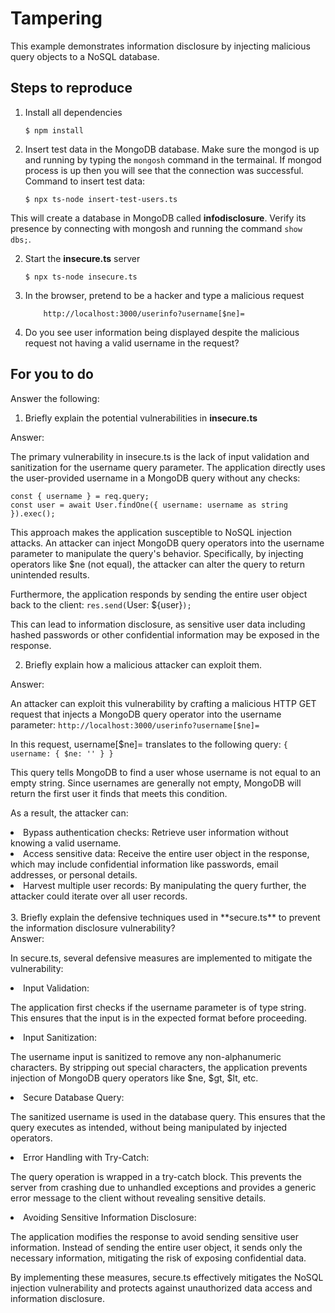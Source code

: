 # Tampering

This example demonstrates information disclosure by injecting malicious query objects to a NoSQL database.

## Steps to reproduce

1. Install all dependencies

   `$ npm install`

2. Insert test data in the MongoDB database. Make sure the mongod is up and running by typing the `mongosh` command in the termainal. If mongod process is up then you will see that the connection was successful. Command to insert test data:

   `$ npx ts-node insert-test-users.ts`

This will create a database in MongoDB called **infodisclosure**. Verify its presence by connecting with mongosh and running the command `show dbs;`.

2. Start the **insecure.ts** server

   `$ npx ts-node insecure.ts`

3. In the browser, pretend to be a hacker and type a malicious request

   ```
       http://localhost:3000/userinfo?username[$ne]=
   ```

4. Do you see user information being displayed despite the malicious request not having a valid username in the request?

## For you to do

Answer the following:

1. Briefly explain the potential vulnerabilities in **insecure.ts**

Answer:

The primary vulnerability in insecure.ts is the lack of input validation and sanitization for the username query parameter. The application directly uses the user-provided username in a MongoDB query without any checks:

```
const { username } = req.query;
const user = await User.findOne({ username: username as string }).exec();
```

This approach makes the application susceptible to NoSQL injection attacks. An attacker can inject MongoDB query operators into the username parameter to manipulate the query's behavior. Specifically, by injecting operators like $ne (not equal), the attacker can alter the query to return unintended results.

Furthermore, the application responds by sending the entire user object back to the client:
`res.send(`User: ${user}`);`

This can lead to information disclosure, as sensitive user data including hashed passwords or other confidential information may be exposed in the response.

2. Briefly explain how a malicious attacker can exploit them.

Answer:

An attacker can exploit this vulnerability by crafting a malicious HTTP GET request that injects a MongoDB query operator into the username parameter:
`http://localhost:3000/userinfo?username[$ne]=`

In this request, username[$ne]= translates to the following query:
`{ username: { $ne: '' } }`

This query tells MongoDB to find a user whose username is not equal to an empty string. Since usernames are generally not empty, MongoDB will return the first user it finds that meets this condition.

As a result, the attacker can:

<li>Bypass authentication checks: Retrieve user information without knowing a valid username.</li>
<li>Access sensitive data: Receive the entire user object in the response, which may include confidential information like passwords, email addresses, or personal details.</li>
<li>Harvest multiple user records: By manipulating the query further, the attacker could iterate over all user records.</li>
</br>
3. Briefly explain the defensive techniques used in **secure.ts** to prevent the information disclosure vulnerability?

</br>
Answer:

</br>

In secure.ts, several defensive measures are implemented to mitigate the vulnerability:

<li>Input Validation:

The application first checks if the username parameter is of type string. This ensures that the input is in the expected format before proceeding.</li>

<li>Input Sanitization:

The username input is sanitized to remove any non-alphanumeric characters. By stripping out special characters, the application prevents injection of MongoDB query operators like $ne, $gt, $lt, etc.</li>

<li>Secure Database Query:

The sanitized username is used in the database query. This ensures that the query executes as intended, without being manipulated by injected operators.</li>

<li>Error Handling with Try-Catch:

The query operation is wrapped in a try-catch block. This prevents the server from crashing due to unhandled exceptions and provides a generic error message to the client without revealing sensitive details.</li>

<li>Avoiding Sensitive Information Disclosure:

The application modifies the response to avoid sending sensitive user information. Instead of sending the entire user object, it sends only the necessary information, mitigating the risk of exposing confidential data.</li>

By implementing these measures, secure.ts effectively mitigates the NoSQL injection vulnerability and protects against unauthorized data access and information disclosure.

